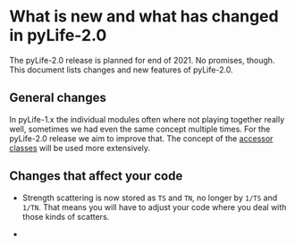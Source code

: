 # What is new and what has changed in pyLife-2.0

The pyLife-2.0 release is planned for end of 2021.  No promises, though.  This
document lists changes and new features of pyLife-2.0.


## General changes

In pyLife-1.x the individual modules often where not playing together really
well, sometimes we had even the same concept multiple times.  For the
pyLife-2.0 release we aim to improve that.  The concept of the [accessor
classes](https://pandas.pydata.org/pandas-docs/stable/development/extending.html#registering-custom-accessors)
will be used more extensively.


## Changes that affect your code

* Strength scattering is now stored as `TS` and `TN`, no longer by `1/TS` and
  `1/TN`.
  That means you will have to adjust your code where you deal with those kinds
  of scatters.

*
